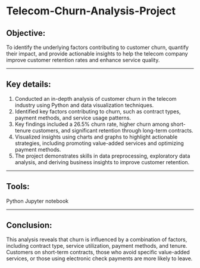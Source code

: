 # Telecom-Churn-Analysis-Project
## Objective: 

To identify the underlying factors contributing to customer churn, quantify their impact, and provide actionable insights to help the telecom company improve customer retention rates and enhance service quality.

--- 
## Key details:
1) Conducted an in-depth analysis of customer churn in the telecom industry using Python and data visualization techniques.
2) Identified key factors contributing to churn, such as contract types, payment methods, and service usage patterns.
3) Key findings included a 26.5% churn rate, higher churn among short-tenure customers, and significant retention through long-term contracts.
4) Visualized insights using charts and graphs to highlight actionable strategies, including promoting value-added services and optimizing payment methods.
5) The project demonstrates skills in data preprocessing, exploratory data analysis, and deriving business insights to improve customer retention.

---
## Tools:
Python
Jupyter notebook

---

## Conclusion:

This analysis reveals that churn is influenced by a combination of factors, including contract type, service utilization, payment methods, and tenure. Customers on short-term contracts, those who avoid specific value-added services, or those using electronic check payments are more likely to leave.
